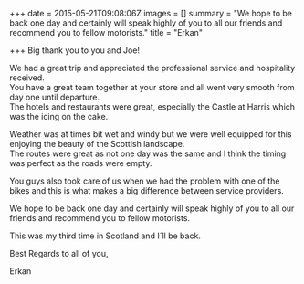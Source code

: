 +++
date = 2015-05-21T09:08:06Z
images = []
summary = "We hope to be back one day and certainly will speak highly of you to all our friends and recommend you to fellow motorists."
title = "Erkan"

+++
Big thank you to you and Joe!

We had a great trip and appreciated the professional service and hospitality received.  
You have a great team together at your store and all went very smooth from day one until departure.  
The hotels and restaurants were great, especially the Castle at Harris which was the icing on the cake.

Weather was at times bit wet and windy but we were well equipped for this enjoying the beauty of the Scottish landscape.  
The routes were great as not one day was the same and I think the timing was perfect as the roads were empty.

You guys also took care of us when we had the problem with one of the bikes and this is what makes a big difference between service providers.

We hope to be back one day and certainly will speak highly of you to all our friends and recommend you to fellow motorists.

This was my third time in Scotland and I´ll be back.

Best Regards to all of you,

Erkan